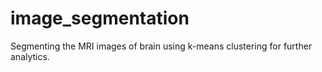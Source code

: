 # image_segmentation
Segmenting the MRI images of brain using k-means clustering for further analytics.
